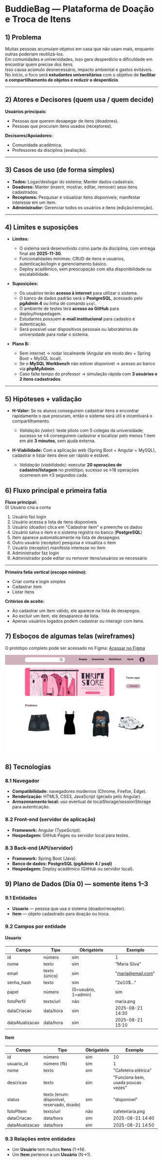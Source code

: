 # BuddieBag — Plataforma de Doação e Troca de Itens  

## 1) Problema  
Muitas pessoas acumulam objetos em casa que não usam mais, enquanto outras poderiam reutilizá-los.  
Em comunidades e universidades, isso gera desperdício e dificuldade em encontrar quem precise dos itens.  
Isso causa acúmulo desnecessário, impacto ambiental e gastos evitáveis.  
No início, o foco será **estudantes universitários** com o objetivo de **facilitar o compartilhamento de objetos e reduzir o desperdício**.  

---

## 2) Atores e Decisores (quem usa / quem decide)  
**Usuários principais:**  
- Pessoas que querem desapegar de itens (doadores).  
- Pessoas que procuram itens usados (receptores).  

**Decisores/Apoiadores:**  
- Comunidade acadêmica.  
- Professores da disciplina (avaliação).  

---

## 3) Casos de uso (de forma simples)  
- **Todos:** Logar/deslogar do sistema; Manter dados cadastrais.  
- **Doadores:** Manter (inserir, mostrar, editar, remover) seus itens cadastrados.  
- **Receptores:** Pesquisar e visualizar itens disponíveis; manifestar interesse em um item.  
- **Administrador:** Gerenciar todos os usuários e itens (edição/remoção).  

---

## 4) Limites e suposições  

- **Limites:**  
  - O sistema será desenvolvido como parte da disciplina, com entrega final até **2025-11-30**.  
  - Funcionalidades mínimas: CRUD de itens e usuários, autenticação/login e gerenciamento básico.  
  - Deploy acadêmico, sem preocupação com alta disponibilidade ou escalabilidade.  

- **Suposições:**  
  - Os usuários terão **acesso à internet** para utilizar o sistema.  
  - O banco de dados padrão será o **PostgreSQL**, acessado pelo **pgAdmin 4** ou linha de comando `psql`.  
  - O ambiente de testes terá **acesso ao GitHub** para deploy/hospedagem.  
  - Estudantes possuem **e-mail institucional** para cadastro e autenticação.  
  - Será possível usar dispositivos pessoais ou laboratórios da universidade para rodar o sistema.  

- **Plano B:**  
  - Sem internet → rodar localmente (Angular em modo dev + Spring Boot + MySQL local).  
  - Se o **MySQL Workbench** não estiver disponível → acesso ao banco via **phpMyAdmin**.  
  - Caso falte tempo do professor → simulação rápida com **3 usuários e 2 itens cadastrados**.  


---

## 5) Hipóteses + validação  

- **H-Valor:** Se os alunos conseguirem cadastrar itens e encontrar rapidamente o que procuram, então o sistema será útil e incentivará o compartilhamento.  
  - *Validação (valor):* teste piloto com 5 colegas da universidade; sucesso se ≥4 conseguirem cadastrar e localizar pelo menos 1 item em até **3 minutos**, sem ajuda externa.  

- **H-Viabilidade:** Com a aplicação web (Spring Boot + Angular + MySQL), cadastrar e listar itens deve ser rápido e estável.  
  - *Validação (viabilidade):* executar **20 operações de cadastro/listagem** no protótipo; sucesso se ≥18 operações ocorrerem em ≤3 segundos cada.  


## 6) Fluxo principal e primeira fatia  

**Fluxo principal:**  
0) Usuário cria a conta  
1) Usuário faz login  
2) Usuário acessa a lista de itens disponíveis  
3) Usuário (doador) clica em "Cadastrar item" e preenche os dados  
4) Usuário salva o item e o sistema registra no banco (**PostgreSQL**)  
5) Item aparece automaticamente na lista de desapegos  
6) Outro usuário (receptor) pesquisa e visualiza o item  
7) Usuário (receptor) manifesta interesse no item  
8) Administrador faz login  
9) Administrador pode editar ou remover itens/usuários se necessário  

---

**Primeira fatia vertical (escopo mínimo):**  
- Criar conta e login simples  
- Cadastrar item  
- Listar itens  

**Critérios de aceite:**  
- Ao cadastrar um item válido, ele aparece na lista de desapegos.  
- Ao excluir um item, ele desaparece da lista.  
- Apenas usuários logados podem cadastrar ou interagir com itens.  


## 7) Esboços de algumas telas (wireframes) 
O protótipo completo pode ser acessado no Figma: [Acessar no Figma](https://www.figma.com/design/YQBJP6d62U6ZKPdiH6ShAr/BuddieBag?node-id=0-1&p=f&t=namonnPT9DWg2mip-0)  

![prototipo da tela de inicio](prototipo-tela-inicial.png)

## 8) Tecnologias  

### 8.1 Navegador  
- **Compatibilidade:** navegadores modernos (Chrome, Firefox, Edge).  
- **Renderização:** HTML5, CSS3, JavaScript (gerado pelo Angular).  
- **Armazenamento local:** uso eventual de localStorage/sessionStorage para autenticação.  

### 8.2 Front-end (servidor de aplicação)  
- **Framework:** Angular (TypeScript).  
- **Hospedagem:** GitHub Pages ou servidor local para testes.  

### 8.3 Back-end (API/servidor)  
- **Framework:** Spring Boot (Java).  
- **Banco de dados:** **PostgreSQL (pgAdmin 4 / psql)**  
- **Hospedagem:** Deploy acadêmico (GitHub ou servidor local).  


## 9) Plano de Dados (Dia 0) — somente itens 1–3  

### 9.1 Entidades  
- **Usuario** — pessoa que usa o sistema (doador/receptor).  
- **Item** — objeto cadastrado para doação ou troca.  

### 9.2 Campos por entidade  

#### Usuario  
| Campo           | Tipo        | Obrigatório | Exemplo            |  
|-----------------|-------------|-------------|--------------------|  
| id              | número      | sim         | 1                  |  
| nome            | texto       | sim         | "Maria Silva"      |  
| email           | texto (único)| sim        | "maria@email.com"  |  
| senha_hash      | texto       | sim         | "$2a$10$..."       |  
| papel           | número |(0=usuário, 1=admin) | sim | 0 |  
| fotoPerfil      | texto/url   | não         | maria.png          |  
| dataCriacao     | data/hora   | sim         | 2025-08-21 14:30   |  
| dataAtualizacao | data/hora   | sim         | 2025-08-21 15:10   |  

#### Item  
| Campo           | Tipo        | Obrigatório | Exemplo            |  
|-----------------|-------------|-------------|--------------------|  
| id              | número      | sim         | 10                 |  
| usuario_id      | número (fk) | sim         | 1                  |  
| nome            | texto       | sim         | "Cafeteira elétrica" |  
| descricao       | texto       | sim         | "Funciona bem, usada poucas vezes" |  
| status          | texto (enum: disponível, reservado, doado) | sim | "disponível" |  
| fotoPItem       | texto/url   | não          | cafeteiraria.png   |  
| dataCriacao     | data/hora   | sim         | 2025-08-21 14:40   |  
| dataAtualizacao | data/hora   | sim         | 2025-08-21 14:50   |  

### 9.3 Relações entre entidades  
- Um **Usuário** tem muitos **Itens** (1→N).  
- Um **Item** pertence a um **Usuário** (N→1).  
